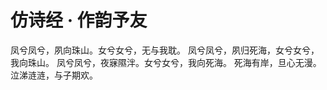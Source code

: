 # 仿诗经 · 作韵予友
 凤兮凤兮，夙向珠山。女兮女兮，无与我耽。
 凤兮凤兮，夙归死海，女兮女兮，我向珠山。
 凤兮凤兮，夜寐隰泮。女兮女兮，我向死海。
 死海有岸，旦心无漫。泣涕涟涟，与子期欢。